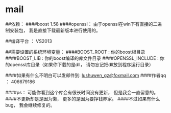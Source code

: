 # mail
##依赖：
####boost 1.58 
####openssl： 由于openssl在win下有直接的二进制安装包， 我是直接下载最新版本进行使用的。

##编译平台 ： VS2013

##需要设置的系统环境变量：
####BOOST_ROOT : 你的boost根目录
####BOOST_LIB  : 你的boost编译的库文件目录
####OPENSSL_INCLUDE : 你的openssl库目录（如果你下载的是dll， 请勿忘记把dll放到程序运行目录）

####如果有什么不明白可以发邮件到: lushuwen_gz@foxmail.com
####作者qq ： 406679186


####ps： 可能你看到这个库会有很长时间没有更新， 但是我会一直留意的。
####不更新却是是因为懒， 更多的是因为要挣钱养家。
####不过如果有什么bug， 我会继续修复的。


